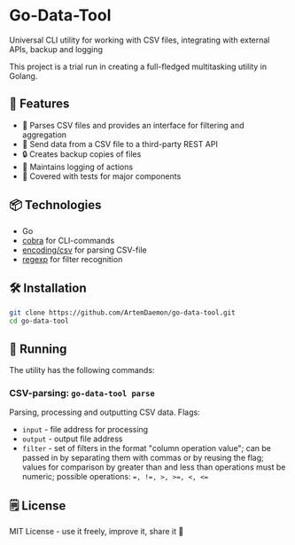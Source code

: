 # Go-Data-Tool
Universal CLI utility for working with CSV files, integrating with external APIs, backup and logging

This project is a trial run in creating a full-fledged multitasking utility in Golang.

## 🚀 Features
- 📃 Parses CSV files and provides an interface for filtering and aggregation
- 🚚 Send data from a CSV file to a third-party REST API
- 🔒 Creates backup copies of files
- 📝 Maintains logging of actions
- 🚧 Covered with tests for major components

## 📦 Technologies
- Go
- [cobra](https://github.com/spf13/cobra) for CLI-commands
- [encoding/csv](https://pkg.go.dev/encoding/csv) for parsing CSV-file
- [regexp](https://pkg.go.dev/regexp) for filter recognition

## 🛠️ Installation
```bash
git clone https://github.com/ArtemDaemon/go-data-tool.git
cd go-data-tool
```

## 🏃 Running
The utility has the following commands:
### CSV-parsing: `go-data-tool parse`
Parsing, processing and outputting CSV data. Flags:
- `input` - file address for processing
- `output` - output file address
- `filter` - set of filters in the format "column operation value";
can be passed in by separating them with commas or by reusing the flag;
values for comparison by greater than and less than operations must be numeric;
possible operations: `=, !=, >, >=, <, <=`

## 🗒️ License
MIT License - use it freely, improve it, share it 🥳

